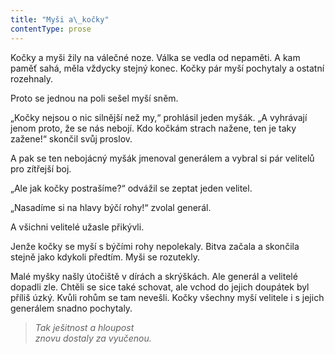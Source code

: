 ```yaml
---
title: "Myši a\_kočky"
contentType: prose
---
```


<section>

Kočky a myši žily na válečné noze. Válka se vedla od nepaměti. A kam paměť sahá, měla vždycky stejný konec. Kočky pár myší pochytaly a ostatní rozehnaly.

Proto se jednou na poli sešel myší sněm.

„Kočky nejsou o nic silnější než my,“ prohlásil jeden myšák. „A vyhrávají jenom proto, že se nás nebojí. Kdo kočkám strach nažene, ten je taky zažene!“ skončil svůj proslov.

A pak se ten nebojácný myšák jmenoval generálem a vybral si pár velitelů pro zítřejší boj.

„Ale jak kočky postrašíme?“ odvážil se zeptat jeden velitel.

„Nasadíme si na hlavy býčí rohy!“ zvolal generál.

A všichni velitelé užasle přikývli.

Jenže kočky se myší s býčími rohy nepolekaly. Bitva začala a skončila stejně jako kdykoli předtím. Myši se rozutekly.

Malé myšky našly útočiště v dírách a skrýškách. Ale generál a velitelé dopadli zle. Chtěli se sice také schovat, ale vchod do jejich doupátek byl příliš úzký. Kvůli rohům se tam nevešli. Kočky všechny myší velitele i s jejich generálem snadno pochytaly.

</section>

<section>

> _Tak ješitnost a hloupost  
> znovu dostaly za vyučenou._

</section>
